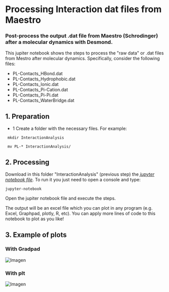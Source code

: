 # Processing Interaction dat files from Maestro

### Post-process the output .dat file from Maestro (Schrodinger) after a molecular dynamics with Desmond. 

This jupiter notebook shows the steps to process the "raw data" or .dat files from Mestro after molecular dynamics. 
Specifically, consider the following files:

* PL-Contacts_HBond.dat
* PL-Contacts_Hydrophobic.dat
* PL-Contacts_Ionic.dat
* PL-Contacts_Pi-Cation.dat
* PL-Contacts_Pi-Pi.dat
* PL-Contacts_WaterBridge.dat 

## 1. Preparation
* 1 Create a folder with the necessary files. For example:

``` mkdir InteractionAnalysis```

``` mv PL-* InteractionAnalysis/```

## 2. Processing

Download in this folder "InteractionAnalysis" (previous step) the [*jupyter notebook file*](). To run it you just need to open a console and type:

```jupyter-notebook ```

Open the jupiter notebook file and execute the steps.

The output will be an excel file which you can plot in any program (e.g. Excel, Graphpad, plotly, R, etc). 
You can apply more lines of code to this notebook to plot as you like!

## 3. Example of plots
### With Gradpad

![Imagen](.png)

### With plt


![Imagen](.png)
